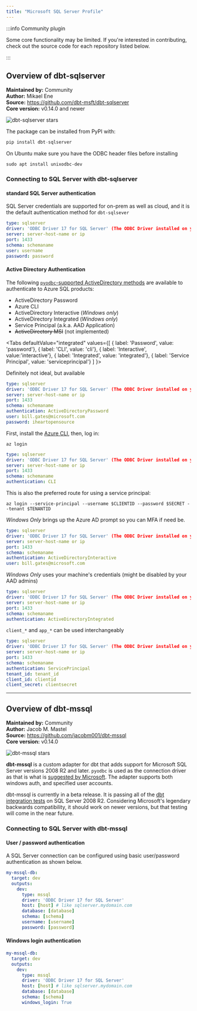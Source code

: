 ```yaml
---
title: "Microsoft SQL Server Profile"
---
```


:::info Community plugin

Some core functionality may be limited. If you're interested in contributing, check out the source code for each repository listed below.

:::

## Overview of dbt-sqlserver
**Maintained by:** Community      
**Author:** Mikael Ene    
**Source:** https://github.com/dbt-msft/dbt-sqlserver    
**Core version:** v0.14.0 and newer 

![dbt-sqlserver stars](https://img.shields.io/github/stars/mikaelene/dbt-sqlserver?style=for-the-badge)

The package can be installed from PyPI with:

```python
pip install dbt-sqlserver
```
On Ubuntu make sure you have the ODBC header files before installing

    sudo apt install unixodbc-dev

### Connecting to SQL Server with **dbt-sqlserver**

#### standard SQL Server authentication
SQL Server credentials are supported for on-prem as well as cloud, and it is the default authentication method for `dbt-sqlsever`

<File name='profiles.yml'>

```yml
type: sqlserver
driver: 'ODBC Driver 17 for SQL Server' (The ODBC Driver installed on your system)
server: server-host-name or ip
port: 1433
schema: schemaname
user: username
password: password
```

</File>

#### Active Directory Authentication

The following [`pyodbc`-supported ActiveDirectory methods](https://docs.microsoft.com/en-us/sql/connect/odbc/using-azure-active-directory?view=sql-server-ver15#new-andor-modified-dsn-and-connection-string-keywords) are available to authenticate to Azure SQL products:
- ActiveDirectory Password
- Azure CLI
- ActiveDirectory Interactive (*Windows only*)
- ActiveDirectory Integrated (*Windows only*)
- Service Principal (a.k.a. AAD Application)
- ~~ActiveDirectory MSI~~ (not implemented)

<Tabs
  defaultValue="integrated"
  values={[
    { label: 'Password', value: 'password'},
    { label: 'CLI', value: 'cli'},
    { label: 'Interactive', value:'interactive'},
    { label: 'Integrated', value: 'integrated'},
    { label: 'Service Principal', value: 'serviceprincipal'}
    ]
}>

<TabItem value="password">

Definitely not ideal, but available

<File name='profiles.yml'>

```yml
type: sqlserver
driver: 'ODBC Driver 17 for SQL Server' (The ODBC Driver installed on your system)
server: server-host-name or ip
port: 1433
schema: schemaname
authentication: ActiveDirectoryPassword
user: bill.gates@microsoft.com
password: iheartopensource
```

</File>

</TabItem>

<TabItem value="cli">

First, install the [Azure CLI](https://docs.microsoft.com/en-us/cli/azure/install-azure-cli), then, log in:

`az login`

<File name='profiles.yml'>

```yml
type: sqlserver
driver: 'ODBC Driver 17 for SQL Server' (The ODBC Driver installed on your system)
server: server-host-name or ip
port: 1433
schema: schemaname
authentication: CLI
```
This is also the preferred route for using a service principal:

`az login --service-principal --username $CLIENTID --password $SECRET --tenant $TENANTID`

</File>

</TabItem>

<TabItem value="interactive">

*Windows Only* brings up the Azure AD prompt so you can MFA if need be.

<File name='profiles.yml'>

```yml
type: sqlserver
driver: 'ODBC Driver 17 for SQL Server' (The ODBC Driver installed on your system)
server: server-host-name or ip
port: 1433
schema: schemaname
authentication: ActiveDirectoryInteractive
user: bill.gates@microsoft.com
```

</File>

</TabItem>

<TabItem value="integrated">

*Windows Only* uses your machine's credentials (might be disabled by your AAD admins)

<File name='profiles.yml'>

```yml
type: sqlserver
driver: 'ODBC Driver 17 for SQL Server' (The ODBC Driver installed on your system)
server: server-host-name or ip
port: 1433
schema: schemaname
authentication: ActiveDirectoryIntegrated
```

</File>

</TabItem>

<TabItem value="serviceprincipal">

`client_*` and `app_*` can be used interchangeably

<File name='profiles.yml'>

```yml
type: sqlserver
driver: 'ODBC Driver 17 for SQL Server' (The ODBC Driver installed on your system)
server: server-host-name or ip
port: 1433
schema: schemaname
authentication: ServicePrincipal
tenant_id: tenant_id
client_id: clientid
client_secret: clientsecret
```

</File>

</TabItem>

</Tabs>


------------------------------------------------------------

## Overview of dbt-mssql

**Maintained by:** Community      
**Author:** Jacob M. Mastel    
**Source:** https://github.com/jacobm001/dbt-mssql    
**Core version:** v0.14.0     

![dbt-mssql stars](https://img.shields.io/github/stars/jacobm001/dbt-mssql?style=for-the-badge)

**dbt-mssql** is a custom adapter for dbt that adds support for Microsoft SQL Server versions 2008 R2 and later. `pyodbc` is used as the connection driver as that is what is [suggested by Microsoft](https://docs.microsoft.com/en-us/sql/connect/python/python-driver-for-sql-server). The adapter supports both windows auth, and specified user accounts.

dbt-mssql is currently in a beta release. It is passing all of the [dbt integration tests](https://github.com/fishtown-analytics/dbt-integration-tests/) on SQL Server 2008 R2. Considering Microsoft's legendary backwards compatibility, it should work on newer versions, but that testing will come in the near future.

### Connecting to SQL Server with **dbt-mssql**

#### User / password authentication

A SQL Server connection can be configured using basic user/password authentication as shown below.

<File name='profiles.yml'>

```yaml
my-mssql-db:
  target: dev
  outputs:
    dev:
      type: mssql
      driver: 'ODBC Driver 17 for SQL Server'
      host: [host] # like sqlserver.mydomain.com
      database: [database]
      schema: [schema]
      username: [username]
      password: [password]
```

</File>

#### Windows login authentication

<File name='profiles.yml'>

```yaml
my-mssql-db:
  target: dev
  outputs:
    dev:
      type: mssql
      driver: 'ODBC Driver 17 for SQL Server'
      host: [host] # like sqlserver.mydomain.com
      database: [database]
      schema: [schema]
      windows_login: True
```

</File>
